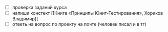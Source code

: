 - [ ] проверка заданий курса
- [ ] напиши констект [[Книга «Принципы Юнит-Тестирования», Хориков Владимир]]
- [ ] ответь на вопрос по проекту на почте (человек писал и в тг)
